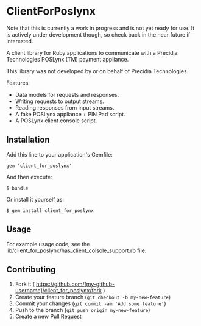 # ClientForPoslynx

Note that this is currently a work in progress and is not
yet ready for use. It is actively under development though,
so check back in the near future if interested.

A client library for Ruby applications to communicate with a
Precidia Technologies POSLynx (TM) payment appliance.

This library was not developed by or on behalf of Precidia
Technologies.

Features:

* Data models for requests and responses.
* Writing requests to output streams.
* Reading responses from input streams.
* A fake POSLynx appliance + PIN Pad script.
* A POSLynx client console script.

## Installation

Add this line to your application's Gemfile:

    gem 'client_for_poslynx'

And then execute:

    $ bundle

Or install it yourself as:

    $ gem install client_for_poslynx

## Usage

For example usage code, see the
lib/client_for_poslynx/has_client_colsole_support.rb file.

## Contributing

1. Fork it ( https://github.com/[my-github-username]/client_for_poslynx/fork )
2. Create your feature branch (`git checkout -b my-new-feature`)
3. Commit your changes (`git commit -am 'Add some feature'`)
4. Push to the branch (`git push origin my-new-feature`)
5. Create a new Pull Request
